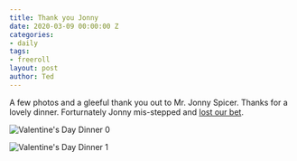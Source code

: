 ```yaml
---
title: Thank you Jonny
date: 2020-03-09 00:00:00 Z
categories:
- daily
tags:
- freeroll
layout: post
author: Ted
---
```


A few photos and a gleeful thank you out to Mr. Jonny Spicer. Thanks for a lovely dinner. Forturnately Jonny mis-stepped and [lost our bet](https://tedslocum.com/daily/2020/02/11/Win).

![Valentine's Day Dinner 0](/assets/images/vday-0.jpg)

![Valentine's Day Dinner 1](/assets/images/vday-1.jpg)

